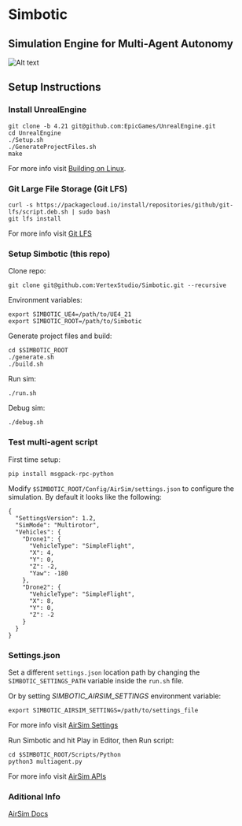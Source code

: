 # Simbotic
## Simulation Engine for Multi-Agent Autonomy


![Alt text](Assets/capture.png?raw=true "Simbotic Simulation Engine")

## Setup Instructions

### Install UnrealEngine

```
git clone -b 4.21 git@github.com:EpicGames/UnrealEngine.git
cd UnrealEngine
./Setup.sh
./GenerateProjectFiles.sh
make
```

For more info visit [Building on Linux](https://wiki.unrealengine.com/Building_On_Linux).

### Git Large File Storage (Git LFS)

```
curl -s https://packagecloud.io/install/repositories/github/git-lfs/script.deb.sh | sudo bash
git lfs install
```

For more info visit [Git LFS](https://git-lfs.github.com/)

### Setup Simbotic (this repo)

Clone repo:
```
git clone git@github.com:VertexStudio/Simbotic.git --recursive
```

Environment variables:

```
export SIMBOTIC_UE4=/path/to/UE4_21
export SIMBOTIC_ROOT=/path/to/Simbotic
```

Generate project files and build:
```
cd $SIMBOTIC_ROOT
./generate.sh
./build.sh
```

Run sim:
```
./run.sh
```

Debug sim:
```
./debug.sh
```


### Test multi-agent script

First time setup:
```
pip install msgpack-rpc-python
```

Modify `$SIMBOTIC_ROOT/Config/AirSim/settings.json` to configure the simulation. By default it looks like the following:
```
{
  "SettingsVersion": 1.2,
  "SimMode": "Multirotor",
  "Vehicles": {
    "Drone1": {
      "VehicleType": "SimpleFlight",
      "X": 4,
      "Y": 0,
      "Z": -2,
      "Yaw": -180
    },
    "Drone2": {
      "VehicleType": "SimpleFlight",
      "X": 8,
      "Y": 0,
      "Z": -2
    }
  }
}
```
### Settings.json
Set a different `settings.json` location path by changing the `SIMBOTIC_SETTINGS_PATH` variable inside the `run.sh` file.  

Or by setting *SIMBOTIC_AIRSIM_SETTINGS* environment variable:
```
export SIMBOTIC_AIRSIM_SETTINGS=/path/to/settings_file
```

For more info visit [AirSim Settings](https://github.com/Microsoft/AirSim/blob/master/docs/settings.md)

Run Simbotic and hit Play in Editor, then
Run script:

```
cd $SIMBOTIC_ROOT/Scripts/Python
python3 multiagent.py
```

For more info visit [AirSim APIs](https://github.com/Microsoft/AirSim/blob/master/docs/apis.md)

### Aditional Info

[AirSim Docs](https://github.com/Microsoft/AirSim/tree/master/docs)
